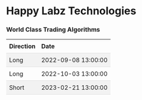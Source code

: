 
<style>
.hits {
            border-collapse: collapse;
            width: 100%;
        }
        .hits th, td {
            padding: 8px;
            text-align: left;
            border-bottom: 1px solid #ddd;
        }
        .hits tr:nth-child(even) {
            background-color: #f2f2f2;
        }
</style>
    
# Happy Labz Technologies

### World Class Trading Algorithms
    
<table class="hits">
    <tr>
        <th>Direction</th>
        <th>Date</th>
      </tr>
    <tr>
        <td>Long</td>
        <td>2022-09-08 13:00:00</td>
    </tr>
    <tr>
        <td>Long</td>
        <td>2022-10-03 13:00:00</td>
    </tr>
    <tr>
        <td>Short</td>
        <td>2023-02-21 13:00:00</td>
    </tr>
    
</table>